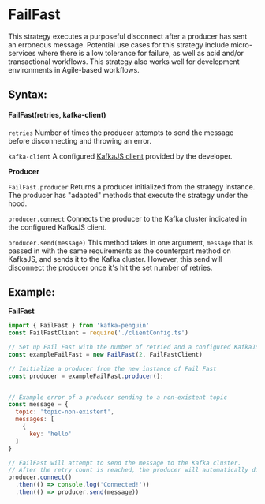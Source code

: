# FailFast

This strategy executes a purposeful disconnect after a producer has sent an erroneous message.  Potential use cases for this strategy include micro-services where there is a low tolerance for failure, as well as acid and/or transactional workflows. This strategy also works well for development environments in Agile-based workflows. 

## Syntax:

#### FailFast\(retries, kafka-client\)

`retries` Number of times the producer attempts to send the message before disconnecting and throwing an error.

`kafka-client`  A configured  [KafkaJS client](https://kafka.js.org/docs/configuration) provided by the developer. 

**Producer**

`FailFast.producer` Returns a producer initialized from the strategy instance. The producer has "adapted" methods that execute the strategy under the hood. 

`producer.connect`  Connects the producer to the Kafka cluster indicated in the configured KafkaJS client. 

`producer.send(message)` This method takes in one argument, `message` that is passed in with the same requirements as the counterpart method on KafkaJS, and sends it to the Kafka cluster. However, this send will disconnect the producer once it's hit the set number of retries. 

## Example:

**FailFast**

```javascript
import { FailFast } from 'kafka-penguin'
const FailFastClient = require('./clientConfig.ts')

// Set up Fail Fast with the number of retried and a configured KafkaJS client
const exampleFailFast = new FailFast(2, FailFastClient)

// Initialize a producer from the new instance of Fail Fast
const producer = exampleFailFast.producer();


// Example error of a producer sending to a non-existent topic
const message = {
  topic: 'topic-non-existent',
  messages: [
    {
      key: 'hello'
  ]
}

// FailFast will attempt to send the message to the Kafka cluster.
// After the retry count is reached, the producer will automatically disconnect and an error is thrown.
producer.connect()
  .then(() => console.log('Connected!'))
  .then(() => producer.send(message))
```

